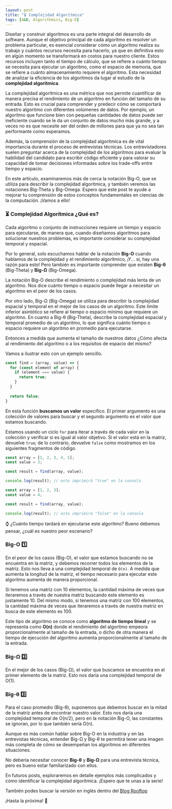 ```yaml
---
layout: post
title: "⏳ Complejidad Algorítmica"
tags: [A&D, Algorithmics, Big-O]
---
```


Diseñar y construir algoritmos es una parte integral del desarrollo de software. Aunque el objetivo principal de cada algoritmo es resolver un problema particular, es esencial considerar cómo un algoritmo
realiza su trabajo y cuántos recursos necesita para hacerlo, ya que en definitiva esto en algún momento se transformará en costos para nuestro cliente.
Estos recursos incluyen tanto el tiempo de cálculo, que se refiere a cuánto tiempo se necesita para ejecutar un algoritmo, como el espacio de memoria, que se refiere a cuánto almacenamiento requiere el algoritmo.
Esta necesidad de analizar la eficiencia de los algoritmos da lugar al estudio de la **complejidad algorítmica**.

La complejidad algorítmica es una métrica que nos permite cuantificar de manera precisa el rendimiento de un algoritmo en función del tamaño de su entrada.
Esto es crucial para comprender y predecir cómo se comportará nuestro algoritmo con diferentes volúmenes de datos. Por ejemplo, un algoritmo que funcione bien con pequeñas cantidades de datos
puede ser ineficiente cuando se le da un conjunto de datos mucho más grande, y a veces no es que necesite ser del orden de millones para que ya no sea tan performante como esperamos.

Además, la comprensión de la complejidad algorítmica es de vital importancia durante el proceso de entrevistas técnicas. Los entrevistadores suelen preguntar acerca de la complejidad
de los algoritmos para evaluar la habilidad del candidato para escribir código eficiente y para valorar su capacidad de tomar decisiones informadas sobre los trade-offs entre tiempo y espacio.

En este artículo, examinaremos más de cerca la notación Big-O, que se utiliza para describir la complejidad algorítmica, y también veremos las notaciones Big-Theta y Big-Omega.
Espero que este post te ayude a mejorar tu comprensión de estos conceptos fundamentales en ciencias de la computación. ¡Vamos a ello!

### ⏳ Complejidad Algorítmica ¿Qué es?

Cada algoritmo o conjunto de instrucciones requiere un tiempo y espacio para ejecutarse, de manera que,
cuando diseñamos algoritmos para solucionar nuestros problemas, es importante considerar su complejidad temporal y espacial.

Por lo general, solo escuchamos hablar de la notación **Big-O** cuando hablamos de la complejidad y el rendimiento algorítmico,
¡Y... si, hay una razón para esto! Pero también es importante comprender que existen **Big-θ** (Big-Theta) y **Big-Ω** (Big-Omega).

La notación Big-O describe el rendimiento o complejidad más lenta de un algoritmo.
Nos dice cuánto tiempo o espacio puede llegar a necesitar un algoritmo en el peor de los casos.

Por otro lado, Big-Ω (Big-Omega) se utiliza para describir la complejidad espacial y temporal en el mejor de los casos
de un algoritmo. Este límite inferior asintótico se refiere al tiempo o espacio mínimo que requiere un algoritmo.
En cuanto a Big-θ (Big-Theta), describe la complejidad espacial y temporal promedio de un algoritmo,
lo que significa cuánto tiempo o espacio requiere un algoritmo en promedio para ejecutarse.

Entonces a medida que aumenta el tamaño de nuestros datos ¿Cómo afecta al rendimiento del algoritmo o a los requisitos de espacio del mismo?

Vamos a ilustrar esto con un ejemplo sencillo.

```javascript
const find = (array, value) => {
  for (const element of array) {
    if (element === value) {
      return true;
    }
  }
  
  return false;
}
```

En esta función **buscamos un valor** específico. El primer argumento es una colección de valores para buscar y
el segundo argumento es el valor que estamos buscando.

Estamos usando un ciclo `for` para iterar a través de cada valor en la colección y verificar si es igual al valor objetivo.
Si el valor está en la matriz, devuelve `true`; de lo contrario, devuelve `false` como mostramos en los siguientes fragmentos de código.

```javascript
const array = [1, 2, 3, 4, 5];
const value = 3;

const result = find(array, value);

console.log(result); // esto imprimirá "true" en la consola
```

```javascript
const array = [1, 2, 3];
const value = 4;

const result = find(array, value);

console.log(result); // esto imprimirá "false" en la consola
```

⌚ ¿Cuánto tiempo tardará en ejecutarse este algoritmo? Bueno debemos pensar, ¿cuál es nuestro peor escenario?

### Big-O 1️⃣
En el peor de los casos (Big-O), el valor que estamos buscando no se encuentra en la matriz,
y debemos recorrer todos los elementos de la matriz. Esto nos lleva a una complejidad temporal de `O(n)`.
A medida que aumenta la longitud de la matriz, el tiempo necesario para ejecutar este algoritmo aumenta de manera proporcional.

Si tenemos una matriz con 10 elementos, la cantidad máxima de veces que iteraremos a través de nuestra matriz
buscando este elemento es justamente 10.
Del mismo modo, si tenemos una matriz con 100 elementos, la cantidad máxima de veces que iteraremos
a través de nuestra matriz en busca de este elemento es 100.

Este tipo de algoritmo se conoce como **algoritmo de tiempo lineal** y se representa como **O(n)**
donde el rendimiento del algoritmo empeora proporcionalmente al tamaño de la entrada, o dicho de otra manera el tiempo de ejecución del algoritmo aumenta proporcionalmente al tamaño de la entrada.

### Big-Ω 2️⃣
En el mejor de los casos (Big-Ω), el valor que buscamos se encuentra en el primer elemento de la matriz.
Esto nos daría una complejidad temporal de O(1).

### Big-θ 3️⃣ 
Para el caso promedio (Big-θ), suponemos que debemos buscar en la mitad de la matriz antes de encontrar nuestro valor.
Esto nos daría una complejidad temporal de O(n/2), pero en la notación Big-O, las constantes se ignoran,
por lo que también sería O(n).

Aunque es más común hablar sobre Big-O en la industria y en las entrevistas técnicas, 
entender Big-Ω y Big-θ te permitirá tener una imagen más completa de cómo se desempeñan los algoritmos en diferentes situaciones.

No debería necesitar conocer **Big-θ** y **Big-Ω** para una entrevista técnica, pero es bueno estar familiarizado con ellos.

En futuros posts, exploraremos en detalle ejemplos más complicados y cómo identificar la complejidad algorítmica. ¡Espero que te unas a la serie!

También podes buscar la versión en inglés dentro del [Blog Rooftop](https://tinyurl.com/big-o-part-1)

¡Hasta la próxima! 👋
